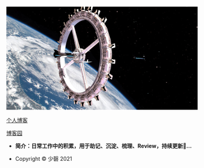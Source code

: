 ![](./asset/image/poster.jpg)

[个人博客](https://yinshanhu.github.io/)

[博客园](https://www.cnblogs.com/shaddock/)

- **简介：日常工作中的积累，用于助记、沉淀、梳理、Review，持续更新🚀...**

- Copyright ©  少磬 2021

